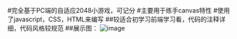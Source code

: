 #完全基于PC端的自适应2048小游戏，可记分
#主要用于练手canvas特性
#使用了javascript，CSS，HTML来编写
##较适合初学习前端学习看，代码的注释详细，代码风格较规范
##展示图：
![image](https://github.com/EZFY/2048-game/image/A585EA58-3C08-4777-8B87-752C2E8DCA03.png)
